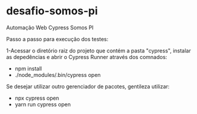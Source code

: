 # desafio-somos-pi
Automação Web Cypress Somos PI

Passo a passo para execução dos testes:

1-Acessar o diretório raiz do projeto que contém a pasta "cypress", instalar as depedências e abrir o Cypress Runner através dos comnados:

* npm install 
* ./node_modules/.bin/cypress open

Se desejar utilizar outro gerenciador de pacotes, gentileza utilizar:
* npx cypress open
* yarn run cypress open


